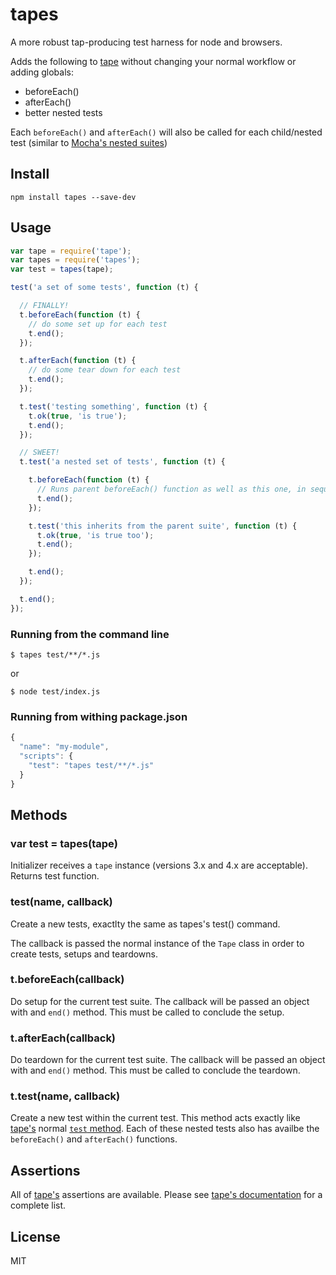 # tapes

A more robust tap-producing test harness for node and browsers.

Adds the following to [tape](https://github.com/substack/tape) without changing your normal workflow or adding globals:

* beforeEach()
* afterEach()
* better nested tests

Each `beforeEach()` and `afterEach()` will also be called for each child/nested test (similar to [Mocha's nested suites](http://visionmedia.github.io/mocha/))

## Install

```
npm install tapes --save-dev
```

## Usage

```js
var tape = require('tape');
var tapes = require('tapes');
var test = tapes(tape);

test('a set of some tests', function (t) {

  // FINALLY!
  t.beforeEach(function (t) {
    // do some set up for each test
    t.end();
  });

  t.afterEach(function (t) {
    // do some tear down for each test
    t.end();
  });

  t.test('testing something', function (t) {
    t.ok(true, 'is true');
    t.end();
  });

  // SWEET!
  t.test('a nested set of tests', function (t) {

    t.beforeEach(function (t) {
      // Runs parent beforeEach() function as well as this one, in sequence.
      t.end();
    });

    t.test('this inherits from the parent suite', function (t) {
      t.ok(true, 'is true too');
      t.end();
    });

    t.end();
  });

  t.end();
});
```

### Running from the command line

```
$ tapes test/**/*.js
```

or

```
$ node test/index.js
```

### Running from withing package.json

```js
{
  "name": "my-module",
  "scripts": {
    "test": "tapes test/**/*.js"
  }
}
```

## Methods

### var test = tapes(tape)

Initializer receives a `tape` instance (versions 3.x and 4.x are acceptable). Returns test function.

### test(name, callback)

Create a new tests, exactlty the same as tapes's test() command.

The callback is passed the normal instance of the `Tape` class in order to create tests, setups and teardowns.

### t.beforeEach(callback)

Do setup for the current test suite. The callback will be passed an object with and `end()` method. This must be called to conclude the setup.

### t.afterEach(callback)

Do teardown for the current test suite. The callback will be passed an object with and `end()` method. This must be called to conclude the teardown.

### t.test(name, callback)

Create a new test within the current test. This method acts exactly like [tape's](https://github.com/substack/tape) normal [`test` method](https://github.com/substack/tape#testname-cb). Each of these nested tests also has availbe the `beforeEach()` and `afterEach()` functions.

## Assertions

All of [tape's](https://github.com/substack/tape) assertions are available. Please see [tape's documentation](https://github.com/substack/tape#tokvalue-msg) for a complete list.

## License

MIT
